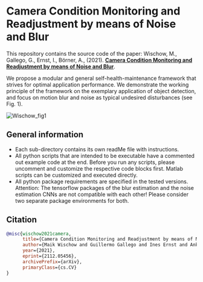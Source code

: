 # Camera Condition Monitoring and Readjustment by means of Noise and Blur

This repository contains the source code of the paper:
Wischow, M., Gallego, G., Ernst, I., Börner, A., (2021). **[Camera Condition Monitoring and Readjustment by means of Noise and Blur](https://arxiv.org/abs/2112.05456)**.

We propose a modular and general self-health-maintenance framework that strives for optimal application performance. 
We demonstrate the working principle of the framework on the exemplary application of object detection, and focus on motion blur and noise as typical undesired disturbances (see Fig. 1).

![Wischow_fig1](https://user-images.githubusercontent.com/8024432/145776000-333fbc74-f838-4a44-a8c8-62267833dcfd.png)

## General information
- Each sub-directory contains its own readMe file with instructions.
- All python scripts that are intended to be executable have a commented out example code at the end. Before you run any scripts, please uncomment and customize the respective code blocks first. Matlab scripts can be customized and executed directly.
- All python package requirements are specified in the tested versions. Attention: The tensorflow packages of the blur estimation and the noise estimation CNNs are not compatible with each other! Please consider two separate package environments for both.

## Citation
```bibtex
@misc{wischow2021camera,
      title={Camera Condition Monitoring and Readjustment by means of Noise and Blur}, 
      author={Maik Wischow and Guillermo Gallego and Ines Ernst and Anko Börner},
      year={2021},
      eprint={2112.05456},
      archivePrefix={arXiv},
      primaryClass={cs.CV}
}
```
